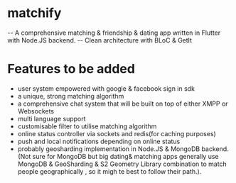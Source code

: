 # matchify
-- A comprehensive matching & friendship & dating app written in Flutter with Node.JS backend.
-- Clean architecture with BLoC & GetIt 
# Features to be added
- user system empowered with google & facebook sign in sdk
- a unique, strong matching algorithm
- a comprehensive chat system that will be built on top of either XMPP or Websockets
- multi language support
- customisable filter to utilise matching algorithm
- online status controller via sockets and redis(for caching purposes)
- push and local notifications depending on online status
- probably geosharding implementation in Node.JS & MongoDB backend. (Not sure for MongoDB but big dating& matching apps generally use MongoDB & GeoSharding & S2 Geometry Library combination to match people geographically , so it migh te best to follow their path.).

